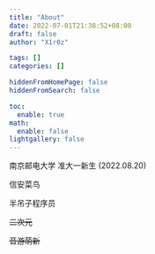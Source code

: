 ```yaml
---
title: "About"
date: 2022-07-01T21:38:52+08:00
draft: false
author: "X1r0z"

tags: []
categories: []

hiddenFromHomePage: false
hiddenFromSearch: false

toc:
  enable: true
math:
  enable: false
lightgallery: false
---
```


南京邮电大学 准大一新生 (2022.08.20)

信安菜鸟

半吊子程序员

~~二次元~~

~~音游萌新~~